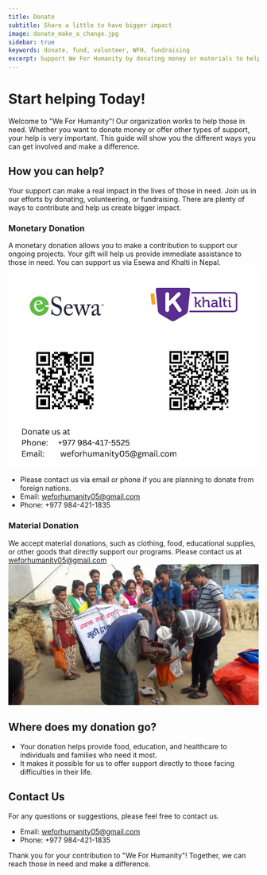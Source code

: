 ```yaml
---
title: Donate
subtitle: Share a little to have bigger impact
image: donate_make_a_change.jpg
sidebar: true
keywords: donate, fund, volunteer, WFH, fundraising
excerpt: Support We For Humanity by donating money or materials to help provide food, education, and healthcare to those in need. Every contribution counts!
---
```


# Start helping Today!

Welcome to "We For Humanity"! Our organization works to help those in need. Whether you want to donate money or offer other types of support, your help is very important. This guide will show you the different ways you can get involved and make a difference.

## How you can help?
Your support can make a real impact in the lives of those in need. Join us in our efforts by donating, volunteering, or fundraising. There are plenty of ways to contribute and help us create bigger impact. 
### Monetary Donation
A monetary donation allows you to make a contribution to support our ongoing projects. Your gift will help us provide immediate assistance to those in need. You can support us via Esewa and Khalti in Nepal.![Support financially using Esewa, Khalti and Bank Account](./donation_esewa_khalti_info.png)
  - Please contact us via email or phone if you are planning to donate from foreign nations.
  - Email: [weforhumanity05@gmail.com](mailto:weforhumanity05@gmail.com)
  - Phone: +977 984-421-1835
### Material Donation
We accept material donations, such as clothing, food, educational supplies, or other goods that directly support our programs. Please contact us at [weforhumanity05@gmail.com](mailto:weforhumanity05@gmail.com) ![Donate materials](./material_donation.jpg)

## Where does my donation go?
- Your donation helps provide food, education, and healthcare to individuals and families who need it most.
- It makes it possible for us to offer support directly to those facing difficulties in their life. 

## Contact Us
For any questions or suggestions, please feel free to contact us.
  - Email: [weforhumanity05@gmail.com](mailto:weforhumanity05@gmail.com)
  - Phone: +977 984-421-1835

Thank you for your contribution to "We For Humanity"! Together, we can reach those in need and make a difference.
